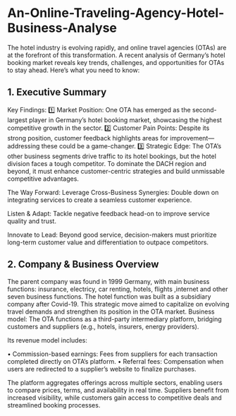 # An-Online-Traveling-Agency-Hotel-Business-Analyse

The hotel industry is evolving rapidly, and online travel agencies (OTAs) are at the forefront of this transformation. A recent analysis of Germany’s hotel booking market reveals key trends, challenges, and opportunities for OTAs to stay ahead. Here’s what you need to know:

## 1. Executive Summary

Key Findings:
1️⃣ Market Position: One OTA has emerged as the second-largest player in Germany’s hotel booking market, showcasing the highest competitive growth in the sector.
2️⃣ Customer Pain Points: Despite its strong position, customer feedback highlights areas for improvement—addressing these could be a game-changer.
3️⃣ Strategic Edge: The OTA’s other business segments drive traffic to its hotel bookings, but the hotel division faces a tough competitor. To dominate the DACH region and beyond, it must enhance customer-centric strategies and build unmissable competitive advantages.

The Way Forward:
Leverage Cross-Business Synergies: Double down on integrating services to create a seamless customer experience.

Listen & Adapt: Tackle negative feedback head-on to improve service quality and trust.

Innovate to Lead: Beyond good service, decision-makers must prioritize long-term customer value and differentiation to outpace competitors.

## 2. Company & Business Overview

The parent company was found in 1999 Germany, with main business functions: insurance, electricy, car renting, hotels, flights ,internet and other seven business functions. The hotel function was built as a subsidiary company after Covid-19. This strategic move aimed to capitalize on evolving travel demands and strengthen its position in the OTA market. 
Business model: The OTA functions as a third-party intermediary platform, bridging customers and suppliers (e.g., hotels, insurers, energy providers). 

Its revenue model includes:

•	Commission-based earnings: Fees from suppliers for each transaction completed directly on OTA’s platform.
•	Referral fees: Compensation when users are redirected to a supplier’s website to finalize purchases.

The platform aggregates offerings across multiple sectors, enabling users to compare prices, terms, and availability in real time. Suppliers benefit from increased visibility, while customers gain access to competitive deals and streamlined booking processes.

